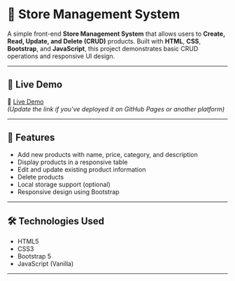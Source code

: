 # 🛒 Store Management System

A simple front-end **Store Management System** that allows users to **Create, Read, Update, and Delete (CRUD)** products. Built with **HTML**, **CSS**, **Bootstrap**, and **JavaScript**, this project demonstrates basic CRUD operations and responsive UI design.

---

## 🚀 Live Demo

🔗 [Live Demo](https://yourusername.github.io/StoreManagementSystem/)  
*(Update the link if you’ve deployed it on GitHub Pages or another platform)*

---

## 📌 Features

- Add new products with name, price, category, and description
- Display products in a responsive table
- Edit and update existing product information
- Delete products
- Local storage support (optional)
- Responsive design using Bootstrap

---

## 🛠️ Technologies Used

- HTML5
- CSS3
- Bootstrap 5
- JavaScript (Vanilla)

---



